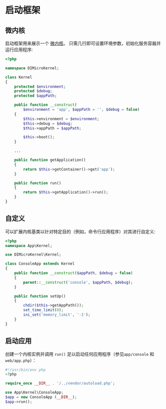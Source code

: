 # 启动框架

## 微内核 ##

启动框架用来展示一个 [微内核](https://github.com/symlex/di-microkernel)。 只需几行即可设置环境参数，初始化服务容器并运行应用程序:

```php
<?php

namespace DIMicroKernel;

class Kernel
{
    protected $environment;
    protected $debug;
    protected $appPath;

    public function __construct(
        $environment = 'app', $appPath = '', $debug = false)
    {
        $this->environment = $environment;
        $this->debug = $debug;
        $this->appPath = $appPath;

        $this->boot();
    }

    ...

    public function getApplication()
    {
        return $this->getContainer()->get('app');
    }

    public function run()
    {
        return $this->getApplication()->run();
    }
}
```

## 自定义 ##

可以扩展内核基类以针对特定目的（例如，命令行应用程序）对其进行自定义:

```php
<?php
namespace App\Kernel;

use DIMicroKernel\Kernel;

class ConsoleApp extends Kernel
{
    public function __construct($appPath, $debug = false)
    {
        parent::__construct('console', $appPath, $debug);
    }

    public function setUp()
    {
        chdir($this->getAppPath());
        set_time_limit(0);
        ini_set('memory_limit', '-1');
    }
}
```

## 启动应用 ##

创建一个内核实例并调用 `run()` 足以启动任何应用程序（参见`app/console` 和 `web/app.php`）：

```php
#!/usr/bin/env php
<?php

require_once __DIR__ . '/../vendor/autoload.php';

use App\Kernel\ConsoleApp;
$app = new ConsoleApp (__DIR__);
$app->run();
```
